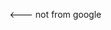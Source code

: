 <--- not from google

<!---
NicoleSM/NicoleSM is a ✨ special ✨ repository because its `README.md` (this file) appears on your GitHub profile.
You can click the Preview link to take a look at your changes.
--->
